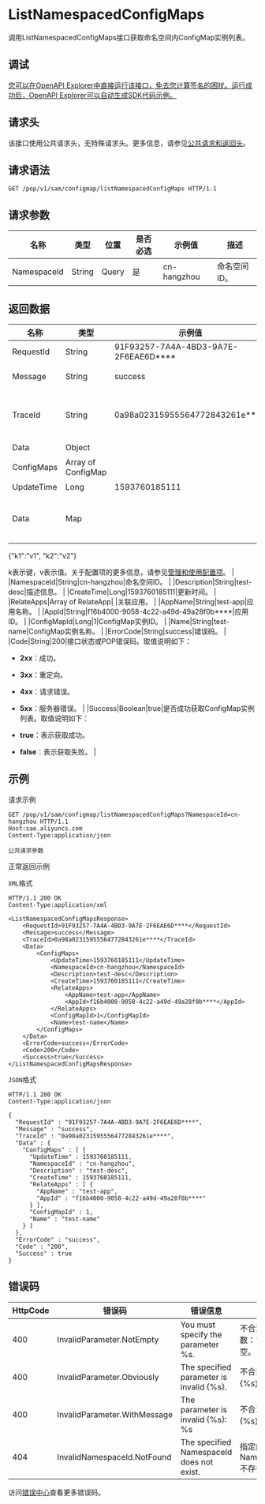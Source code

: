 # ListNamespacedConfigMaps

调用ListNamespacedConfigMaps接口获取命名空间内ConfigMap实例列表。

## 调试

[您可以在OpenAPI Explorer中直接运行该接口，免去您计算签名的困扰。运行成功后，OpenAPI Explorer可以自动生成SDK代码示例。](https://api.aliyun.com/#product=sae&api=ListNamespacedConfigMaps&type=ROA&version=2019-05-06)

## 请求头

该接口使用公共请求头，无特殊请求头。更多信息，请参见[公共请求和返回头](~~126964~~)。

## 请求语法

```
GET /pop/v1/sam/configmap/listNamespacedConfigMaps HTTP/1.1
```

## 请求参数

|名称|类型|位置|是否必选|示例值|描述|
|--|--|--|----|---|--|
|NamespaceId|String|Query|是|cn-hangzhou|命名空间ID。 |

## 返回数据

|名称|类型|示例值|描述|
|--|--|---|--|
|RequestId|String|91F93257-7A4A-4BD3-9A7E-2F6EAE6D\*\*\*\*|请求ID。 |
|Message|String|success|调用结果的附加信息。 |
|TraceId|String|0a98a02315955564772843261e\*\*\*\*|调用链ID，用于精确查询调用信息。 |
|Data|Object| |返回结果。 |
|ConfigMaps|Array of ConfigMap| |ConfigMap实例列表。 |
|UpdateTime|Long|1593760185111|更新时间。 |
|Data|Map| |ConfigMap实例键值对数据。格式如下：

 \{"k1":"v1", "k2":"v2"\}

 k表示键，v表示值。关于配置项的更多信息，请参见[管理和使用配置项](~~171326~~)。 |
|NamespaceId|String|cn-hangzhou|命名空间ID。 |
|Description|String|test-desc|描述信息。 |
|CreateTime|Long|1593760185111|更新时间。 |
|RelateApps|Array of RelateApp| |关联应用。 |
|AppName|String|test-app|应用名称。 |
|AppId|String|f16b4000-9058-4c22-a49d-49a28f0b\*\*\*\*|应用ID。 |
|ConfigMapId|Long|1|ConfigMap实例ID。 |
|Name|String|test-name|ConfigMap实例名称。 |
|ErrorCode|String|success|错误码。 |
|Code|String|200|接口状态或POP错误码。取值说明如下：

 -   **2xx**：成功。
-   **3xx**：重定向。
-   **4xx**：请求错误。
-   **5xx**：服务器错误。 |
|Success|Boolean|true|是否成功获取ConfigMap实例列表。取值说明如下：

 -   **true**：表示获取成功。
-   **false**：表示获取失败。 |

## 示例

请求示例

```
GET /pop/v1/sam/configmap/listNamespacedConfigMaps?NamespaceId=cn-hangzhou HTTP/1.1
Host:sae.aliyuncs.com
Content-Type:application/json

公共请求参数
```

正常返回示例

`XML`格式

```
HTTP/1.1 200 OK
Content-Type:application/xml

<ListNamespacedConfigMapsResponse>
    <RequestId>91F93257-7A4A-4BD3-9A7E-2F6EAE6D****</RequestId>
    <Message>success</Message>
    <TraceId>0a98a02315955564772843261e****</TraceId>
    <Data>
        <ConfigMaps>
            <UpdateTime>1593760185111</UpdateTime>
            <NamespaceId>cn-hangzhou</NamespaceId>
            <Description>test-desc</Description>
            <CreateTime>1593760185111</CreateTime>
            <RelateApps>
                <AppName>test-app</AppName>
                <AppId>f16b4000-9058-4c22-a49d-49a28f0b****</AppId>
            </RelateApps>
            <ConfigMapId>1</ConfigMapId>
            <Name>test-name</Name>
        </ConfigMaps>
    </Data>
    <ErrorCode>success</ErrorCode>
    <Code>200</Code>
    <Success>true</Success>
</ListNamespacedConfigMapsResponse>
```

`JSON`格式

```
HTTP/1.1 200 OK
Content-Type:application/json

{
  "RequestId" : "91F93257-7A4A-4BD3-9A7E-2F6EAE6D****",
  "Message" : "success",
  "TraceId" : "0a98a02315955564772843261e****",
  "Data" : {
    "ConfigMaps" : [ {
      "UpdateTime" : 1593760185111,
      "NamespaceId" : "cn-hangzhou",
      "Description" : "test-desc",
      "CreateTime" : 1593760185111,
      "RelateApps" : [ {
        "AppName" : "test-app",
        "AppId" : "f16b4000-9058-4c22-a49d-49a28f0b****"
      } ],
      "ConfigMapId" : 1,
      "Name" : "test-name"
    } ]
  },
  "ErrorCode" : "success",
  "Code" : "200",
  "Success" : true
}
```

## 错误码

|HttpCode|错误码|错误信息|描述|
|--------|---|----|--|
|400|InvalidParameter.NotEmpty|You must specify the parameter %s.|不合法的参数：%s不能为空。|
|400|InvalidParameter.Obviously|The specified parameter is invalid \{%s\}.|不合法的参数\{%s\}。|
|400|InvalidParameter.WithMessage|The parameter is invalid \{%s\}: %s|不合法的参数\{%s\}：%s。|
|404|InvalidNamespaceId.NotFound|The specified NamespaceId does not exist.|指定的NamespaceId不存在。|

访问[错误中心](https://error-center.aliyun.com/status/product/sae)查看更多错误码。

